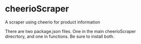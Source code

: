 # cheerioScraper
A scraper using cheerio for product information

There are two package.json files. 
One in the main cheerioScraper direcrtory, and one in functions. 
Be sure to install both.
